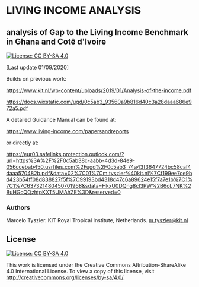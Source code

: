 # LIVING INCOME ANALYSIS
## analysis of  Gap to the Living Income Benchmark in Ghana and Cotê d'Ivoire
[![License: CC BY-SA 4.0](https://img.shields.io/badge/License-CC%20BY--SA%204.0-lightgrey.svg)](https://creativecommons.org/licenses/by-sa/4.0/)

[Last update 01/09/2020] 

Builds on previous work:

https://www.kit.nl/wp-content/uploads/2019/01/Analysis-of-the-income.pdf

https://docs.wixstatic.com/ugd/0c5ab3_93560a9b816d40c3a28daaa686e972a5.pdf

A detailed Guidance Manual can be found at:

https://www.living-income.com/papersandreports

or directly at:

https://eur03.safelinks.protection.outlook.com/?url=https%3A%2F%2F0c5ab38c-aabb-4d3d-84e9-056ccebab450.usrfiles.com%2Fugd%2F0c5ab3_74a43f3647724bc58caf4daaa570482b.pdf&data=02%7C01%7Cm.tyszler%40kit.nl%7Cf199ee7ce9bd423b54ff08d838827f5f%7C99193bd4318d47c6a89624e15f7a7e1b%7C1%7C1%7C637321480450701968&sdata=HkxU0DQng8cl3PW%2B6oL7NK%2BuHGcQQzhtpKXT5UMAhZE%3D&reserved=0


### Authors

Marcelo Tyszler. KIT Royal Tropical Institute, Netherlands. m.tyszler@kit.nl


## License
[![License: CC BY-SA 4.0](https://licensebuttons.net/l/by-sa/4.0/80x15.png)](https://creativecommons.org/licenses/by-sa/4.0/)

This work is licensed under the Creative Commons Attribution-ShareAlike 4.0 International License. 
To view a copy of this license, visit http://creativecommons.org/licenses/by-sa/4.0/.


